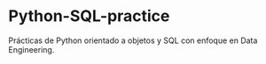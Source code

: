 # Python-SQL-practice
Prácticas de Python orientado a objetos y SQL con enfoque en Data Engineering.
